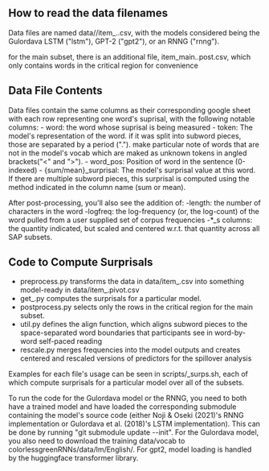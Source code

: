 ## How to read the data filenames

Data files are named data/<modelname>/item_<subset>.<modelname>.csv, with the models considered being the Gulordava LSTM ("lstm"), GPT-2 ("gpt2"), or an RNNG ("rnng").

for the main subset, there is an additional file, item_main.<modelname>.post.csv, which only contains words in the critical region for convenience

## Data File Contents

Data files contain the same columns as their corresponding google sheet with each row representing one word's suprisal, with the following notable columns:
    - word: the word whose suprisal is being measured
    - token: The model's representation of the word. if it was split into subword pieces, those are separated by a period ("."). make particular note of words that are not in the model's vocab which are maked as unknown tokens in angled brackets("<" and ">").
    - word_pos: Position of word in the sentence (0-indexed)
    - {sum/mean}_surprisal: The model's surprisal value at this word. If there are multiple subword pieces, this surprisal is computed using the method indicated in the column name (sum or mean).

After post-processing, you'll also see the addition of:
    -length: the number of characters in the word
    -logfreq: the log-frequency (or, the log-count) of the word pulled from a user supplied set of corpus frequencies
    -*_s columns: the quantity indicated, but scaled and centered w.r.t. that quantity across all SAP subsets.

## Code to Compute Surprisals

- preprocess.py transforms the data in data/item_<subset>.csv into something model-ready in data/item_<subset>.pivot.csv
- get_<modelname>.py computes the surprisals for a particular model.
- postprocess.py selects only the rows in the critical region for the main subset.
- util.py defines the align function, which aligns subword pieces to the space-separated word boundaries that participants see in word-by-word self-paced reading
- rescale.py merges frequencies into the model outputs and creates centered and rescaled versions of predictors for the spillover analysis

Examples for each file's usage can be seen in scripts/<modelname>_surps.sh, each of which compute surprisals for a particular model over all of the subsets. 

To run the code for the Gulordava model or the RNNG, you need to both have a trained model and have loaded the corresponding submodule containing the model's source code (either Noji & Oseki (2021)'s RNNG implementation or Gulordava et al. (2018)'s LSTM implementation). This can be done by running "git submodule update --init". For the Gulordava model, you also need to download the training data/vocab to colorlessgreenRNNs/data/lm/English/. For gpt2, model loading is handled by the huggingface transformer library.


